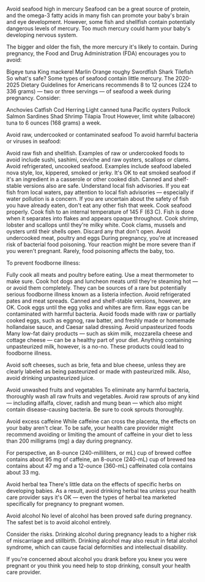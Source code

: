 Avoid seafood high in mercury
Seafood can be a great source of protein, and the omega-3 fatty acids in many fish can promote your baby's brain and eye development. However, some fish and shellfish contain potentially dangerous levels of mercury. Too much mercury could harm your baby's developing nervous system.

The bigger and older the fish, the more mercury it's likely to contain. During pregnancy, the Food and Drug Administration (FDA) encourages you to avoid:

Bigeye tuna
King mackerel
Marlin
Orange roughy
Swordfish
Shark
Tilefish
So what's safe? Some types of seafood contain little mercury. The 2020-2025 Dietary Guidelines for Americans recommends 8 to 12 ounces (224 to 336 grams) — two or three servings — of seafood a week during pregnancy. Consider:

Anchovies
Catfish
Cod
Herring
Light canned tuna
Pacific oysters
Pollock
Salmon
Sardines
Shad
Shrimp
Tilapia
Trout
However, limit white (albacore) tuna to 6 ounces (168 grams) a week.

Avoid raw, undercooked or contaminated seafood
To avoid harmful bacteria or viruses in seafood:

Avoid raw fish and shellfish. Examples of raw or undercooked foods to avoid include sushi, sashimi, ceviche and raw oysters, scallops or clams.
Avoid refrigerated, uncooked seafood. Examples include seafood labeled nova style, lox, kippered, smoked or jerky. It's OK to eat smoked seafood if it's an ingredient in a casserole or other cooked dish. Canned and shelf-stable versions also are safe.
Understand local fish advisories. If you eat fish from local waters, pay attention to local fish advisories — especially if water pollution is a concern. If you are uncertain about the safety of fish you have already eaten, don't eat any other fish that week.
Cook seafood properly. Cook fish to an internal temperature of 145 F (63 C). Fish is done when it separates into flakes and appears opaque throughout. Cook shrimp, lobster and scallops until they're milky white. Cook clams, mussels and oysters until their shells open. Discard any that don't open.
Avoid undercooked meat, poultry and eggs
During pregnancy, you're at increased risk of bacterial food poisoning. Your reaction might be more severe than if you weren't pregnant. Rarely, food poisoning affects the baby, too.

To prevent foodborne illness:

Fully cook all meats and poultry before eating. Use a meat thermometer to make sure.
Cook hot dogs and luncheon meats until they're steaming hot — or avoid them completely. They can be sources of a rare but potentially serious foodborne illness known as a listeria infection.
Avoid refrigerated pates and meat spreads. Canned and shelf-stable versions, however, are OK.
Cook eggs until the egg yolks and whites are firm. Raw eggs can be contaminated with harmful bacteria. Avoid foods made with raw or partially cooked eggs, such as eggnog, raw batter, and freshly made or homemade hollandaise sauce, and Caesar salad dressing.
Avoid unpasteurized foods
Many low-fat dairy products — such as skim milk, mozzarella cheese and cottage cheese — can be a healthy part of your diet. Anything containing unpasteurized milk, however, is a no-no. These products could lead to foodborne illness.

Avoid soft cheeses, such as brie, feta and blue cheese, unless they are clearly labeled as being pasteurized or made with pasteurized milk. Also, avoid drinking unpasteurized juice.

Avoid unwashed fruits and vegetables
To eliminate any harmful bacteria, thoroughly wash all raw fruits and vegetables. Avoid raw sprouts of any kind — including alfalfa, clover, radish and mung bean — which also might contain disease-causing bacteria. Be sure to cook sprouts thoroughly.

Avoid excess caffeine
While caffeine can cross the placenta, the effects on your baby aren't clear. To be safe, your health care provider might recommend avoiding or limiting the amount of caffeine in your diet to less than 200 milligrams (mg) a day during pregnancy.

For perspective, an 8-ounce (240-milliliters, or mL) cup of brewed coffee contains about 95 mg of caffeine, an 8-ounce (240-mL) cup of brewed tea contains about 47 mg and a 12-ounce (360-mL) caffeinated cola contains about 33 mg.

Avoid herbal tea
There's little data on the effects of specific herbs on developing babies. As a result, avoid drinking herbal tea unless your health care provider says it's OK — even the types of herbal tea marketed specifically for pregnancy to pregnant women.

Avoid alcohol
No level of alcohol has been proved safe during pregnancy. The safest bet is to avoid alcohol entirely.

Consider the risks. Drinking alcohol during pregnancy leads to a higher risk of miscarriage and stillbirth. Drinking alcohol may also result in fetal alcohol syndrome, which can cause facial deformities and intellectual disability.

If you're concerned about alcohol you drank before you knew you were pregnant or you think you need help to stop drinking, consult your health care provider.
